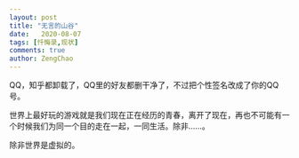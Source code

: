```yaml
---
layout: post
title: "无言的山谷"
date:   2020-08-07
tags: [忏悔录,现状]
comments: true
author: ZengChao
---
```


QQ，知乎都卸载了，QQ里的好友都删干净了，不过把个性签名改成了你的QQ号。

世界上最好玩的游戏就是我们现在正在经历的青春，离开了现在，再也不可能有一个时候我们为同一个目的走在一起，一同生活。除非……。

除非世界是虚拟的。
